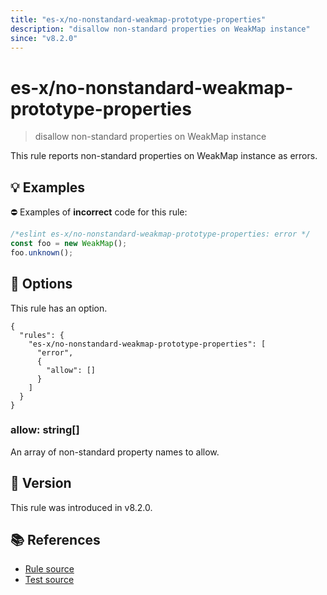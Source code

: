 ```yaml
---
title: "es-x/no-nonstandard-weakmap-prototype-properties"
description: "disallow non-standard properties on WeakMap instance"
since: "v8.2.0"
---
```


# es-x/no-nonstandard-weakmap-prototype-properties
> disallow non-standard properties on WeakMap instance

This rule reports non-standard properties on WeakMap instance as errors.

## 💡 Examples

⛔ Examples of **incorrect** code for this rule:

<eslint-playground type="bad">

```js
/*eslint es-x/no-nonstandard-weakmap-prototype-properties: error */
const foo = new WeakMap();
foo.unknown();
```

</eslint-playground>

## 🔧 Options

This rule has an option.

```jsonc
{
  "rules": {
    "es-x/no-nonstandard-weakmap-prototype-properties": [
      "error",
      {
        "allow": []
      }
    ]
  }
}
```

### allow: string[]

An array of non-standard property names to allow.

## 🚀 Version

This rule was introduced in v8.2.0.

## 📚 References

- [Rule source](https://github.com/eslint-community/eslint-plugin-es-x/blob/master/lib/rules/no-nonstandard-weakmap-prototype-properties.js)
- [Test source](https://github.com/eslint-community/eslint-plugin-es-x/blob/master/tests/lib/rules/no-nonstandard-weakmap-prototype-properties.js)
